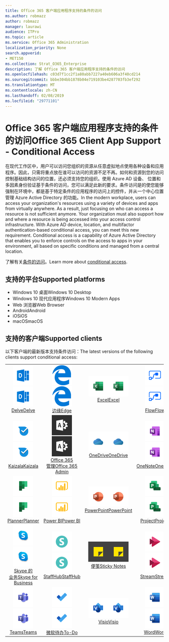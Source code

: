 ```yaml
---
title: Office 365 客户端应用程序支持的条件的访问
ms.author: robmazz
author: robmazz
manager: laurawi
audience: ITPro
ms.topic: article
ms.service: Office 365 Administration
localization_priority: None
search.appverid:
- MET150
ms.collection: Strat_O365_Enterprise
description: 了解 Office 365 客户端应用程序支持的条件的访问
ms.openlocfilehash: c03d7f1cc2f1a80abb7227a40eb606a3f40cd214
ms.sourcegitcommit: bbbe304bb1878b04e719103be4287703fb3ef292
ms.translationtype: MT
ms.contentlocale: zh-CN
ms.lasthandoff: 02/08/2019
ms.locfileid: "29771101"
---
```

# <a name="office-365-client-app-support---conditional-access"></a><span data-ttu-id="0c477-103">Office 365 客户端应用程序支持的条件的访问</span><span class="sxs-lookup"><span data-stu-id="0c477-103">Office 365 Client App Support - Conditional Access</span></span>

<span data-ttu-id="0c477-p101">在现代工作区中，用户可以访问您组织的资源从任意虚拟地点使用各种设备和应用程序。因此，只需将重点放在谁可以访问的资源不足不再。如何和资源到您的访问控制基础结构访问的位置，还必须支持您的组织。使用 Azure AD 设备、 位置和多因素身份验证基于条件的访问，您可以满足此新的要求。条件访问是的使您能够强制在环境中，都是基于特定条件的应用程序的访问上的控件，并从一个中心位置管理 Azure Active Directory 的功能。</span><span class="sxs-lookup"><span data-stu-id="0c477-p101">In the modern workplace, users can access your organization's resources using a variety of devices and apps from virtually anywhere. As a result, just focusing on who can access a resource is not sufficient anymore. Your organization must also support how and where a resource is being accessed into your access control infrastructure. With Azure AD device, location, and multifactor authentication-based conditional access, you can meet this new requirement. Conditional access is a capability of Azure Active Directory that enables you to enforce controls on the access to apps in your environment, all based on specific conditions and managed from a central location.</span></span> 

<span data-ttu-id="0c477-109">了解有关[条件的访问](https://docs.microsoft.com/azure/active-directory/conditional-access/)。</span><span class="sxs-lookup"><span data-stu-id="0c477-109">Learn more about [conditional access](https://docs.microsoft.com/azure/active-directory/conditional-access/).</span></span>

## <a name="supported-platforms"></a><span data-ttu-id="0c477-110">支持的平台</span><span class="sxs-lookup"><span data-stu-id="0c477-110">Supported platforms</span></span>

 - <span data-ttu-id="0c477-111">Windows 10 桌面</span><span class="sxs-lookup"><span data-stu-id="0c477-111">Windows 10 Desktop</span></span>
 - <span data-ttu-id="0c477-112">Windows 10 现代应用程序</span><span class="sxs-lookup"><span data-stu-id="0c477-112">Windows 10 Modern Apps</span></span>
 - <span data-ttu-id="0c477-113">Web 浏览器</span><span class="sxs-lookup"><span data-stu-id="0c477-113">Web Browser</span></span>
 - <span data-ttu-id="0c477-114">Android</span><span class="sxs-lookup"><span data-stu-id="0c477-114">Android</span></span>
 - <span data-ttu-id="0c477-115">iOS</span><span class="sxs-lookup"><span data-stu-id="0c477-115">iOS</span></span>
 - <span data-ttu-id="0c477-116">macOS</span><span class="sxs-lookup"><span data-stu-id="0c477-116">macOS</span></span>

## <a name="supported-clients"></a><span data-ttu-id="0c477-117">支持的客户端</span><span class="sxs-lookup"><span data-stu-id="0c477-117">Supported clients</span></span>

<span data-ttu-id="0c477-118">以下客户端的最新版本支持条件访问：</span><span class="sxs-lookup"><span data-stu-id="0c477-118">The latest versions of the following clients support conditional access:</span></span>

| | | | | | |
|:---:|:---:|:---:|:---:|:---:|:---:|
| <span data-ttu-id="0c477-119">![深入图标](media/o365-delve-64x64.png)</span><span class="sxs-lookup"><span data-stu-id="0c477-119">![Delve icon](media/o365-delve-64x64.png)</span></span> <br> [<span data-ttu-id="0c477-120">Delve</span><span class="sxs-lookup"><span data-stu-id="0c477-120">Delve</span></span>](https://products.office.com/business/intelligent-search) | <span data-ttu-id="0c477-121">![边缘图标](media/o365-edge-64x64.png)</span><span class="sxs-lookup"><span data-stu-id="0c477-121">![Edge icon](media/o365-edge-64x64.png)</span></span> <br> [<span data-ttu-id="0c477-122">边缘</span><span class="sxs-lookup"><span data-stu-id="0c477-122">Edge</span></span>](https://www.microsoft.com/windows/microsoft-edge) | <span data-ttu-id="0c477-123">![Excel 图标](media/o365-excel-64x64.png)</span><span class="sxs-lookup"><span data-stu-id="0c477-123">![Excel icon](media/o365-excel-64x64.png)</span></span> <br> [<span data-ttu-id="0c477-124">Excel</span><span class="sxs-lookup"><span data-stu-id="0c477-124">Excel</span></span>](https://products.office.com/excel) | <span data-ttu-id="0c477-125">![流图标](media/o365-flow-64x64.png)</span><span class="sxs-lookup"><span data-stu-id="0c477-125">![Flow icon](media/o365-flow-64x64.png)</span></span> <br> [<span data-ttu-id="0c477-126">Flow</span><span class="sxs-lookup"><span data-stu-id="0c477-126">Flow</span></span>](https://flow.microsoft.com) | <span data-ttu-id="0c477-127">![表单图标](media/o365-forms-64x64.png)</span><span class="sxs-lookup"><span data-stu-id="0c477-127">![Forms icon](media/o365-forms-64x64.png)</span></span> <br> [<span data-ttu-id="0c477-128">Forms</span><span class="sxs-lookup"><span data-stu-id="0c477-128">Forms</span></span>](https://flow.microsoft.com/connectors/shared_microsoftforms/microsoft-forms/) |
| <span data-ttu-id="0c477-129">![Kaizala 图标](media/o365-kaizala-64x64.png)</span><span class="sxs-lookup"><span data-stu-id="0c477-129">![Kaizala icon](media/o365-kaizala-64x64.png)</span></span> <br> [<span data-ttu-id="0c477-130">Kaizala</span><span class="sxs-lookup"><span data-stu-id="0c477-130">Kaizala</span></span>](https://products.office.com/en/business/microsoft-kaizala) | <span data-ttu-id="0c477-131">![Office 365 管理图标](media/o365-o365admin-64x64.png)</span><span class="sxs-lookup"><span data-stu-id="0c477-131">![Office 365 Admin icon](media/o365-o365admin-64x64.png)</span></span> <br> [<span data-ttu-id="0c477-132">Office 365<br>管理</span><span class="sxs-lookup"><span data-stu-id="0c477-132">Office 365 <br> Admin</span></span>](https://products.office.com/business/manage-office-365-admin-app) | <span data-ttu-id="0c477-133">![OneDrive for Business 图标](media/o365-OneDrive-64x64.png)</span><span class="sxs-lookup"><span data-stu-id="0c477-133">![OneDrive for Business icon](media/o365-OneDrive-64x64.png)</span></span> <br> [<span data-ttu-id="0c477-134">OneDrive</span><span class="sxs-lookup"><span data-stu-id="0c477-134">OneDrive</span></span>](https://products.office.com/onedrive-for-business/online-cloud-storage) | <span data-ttu-id="0c477-135">![OneNote 图标](media/o365-OneNote-64x64.png)</span><span class="sxs-lookup"><span data-stu-id="0c477-135">![OneNote icon](media/o365-OneNote-64x64.png)</span></span> <br> [<span data-ttu-id="0c477-136">OneNote</span><span class="sxs-lookup"><span data-stu-id="0c477-136">OneNote</span></span>](https://products.office.com/onenote) | <span data-ttu-id="0c477-137">![Outlook 图标](media/o365-outlook-64x64.png)</span><span class="sxs-lookup"><span data-stu-id="0c477-137">![Outlook icon](media/o365-outlook-64x64.png)</span></span> <br> [<span data-ttu-id="0c477-138">Outlook</span><span class="sxs-lookup"><span data-stu-id="0c477-138">Outlook</span></span>](https://products.office.com/outlook) |
| <span data-ttu-id="0c477-139">![计划工具图标](media/o365-planner-64x64.png)</span><span class="sxs-lookup"><span data-stu-id="0c477-139">![Planner icon](media/o365-planner-64x64.png)</span></span> <br> [<span data-ttu-id="0c477-140">Planner</span><span class="sxs-lookup"><span data-stu-id="0c477-140">Planner</span></span>](https://products.office.com/business/task-management-software) | <span data-ttu-id="0c477-141">![PowerBI 图标](media/o365-powerbi-64x64.png)</span><span class="sxs-lookup"><span data-stu-id="0c477-141">![PowerBI icon](media/o365-powerbi-64x64.png)</span></span> <br> [<span data-ttu-id="0c477-142">Power BI</span><span class="sxs-lookup"><span data-stu-id="0c477-142">Power BI</span></span>](https://powerbi.microsoft.com) | <span data-ttu-id="0c477-143">![PowerPoint 图标](media/o365-powerpoint-64x64.png)</span><span class="sxs-lookup"><span data-stu-id="0c477-143">![PowerPoint icon](media/o365-powerpoint-64x64.png)</span></span> <br> [<span data-ttu-id="0c477-144">PowerPoint</span><span class="sxs-lookup"><span data-stu-id="0c477-144">PowerPoint</span></span>](https://products.office.com/powerpoint) | <span data-ttu-id="0c477-145">![项目图标](media/o365-project-64x64.png)</span><span class="sxs-lookup"><span data-stu-id="0c477-145">![Project icon](media/o365-project-64x64.png)</span></span> <br> [<span data-ttu-id="0c477-146">Project</span><span class="sxs-lookup"><span data-stu-id="0c477-146">Project</span></span>](https://products.office.com/project) | <span data-ttu-id="0c477-147">![SharePoint 图标](media/o365-sharepoint-64x64.png)</span><span class="sxs-lookup"><span data-stu-id="0c477-147">![SharePoint icon](media/o365-sharepoint-64x64.png)</span></span> <br> [<span data-ttu-id="0c477-148">Sharepoint</span><span class="sxs-lookup"><span data-stu-id="0c477-148">Sharepoint</span></span>](https://products.office.com/sharepoint) 
| <span data-ttu-id="0c477-149">![Skype 业务图标](media/o365-skypeforbusiness-64x64.png)</span><span class="sxs-lookup"><span data-stu-id="0c477-149">![Skype for Business icon](media/o365-skypeforbusiness-64x64.png)</span></span> <br> [<span data-ttu-id="0c477-150">Skype 的<br>业务</span><span class="sxs-lookup"><span data-stu-id="0c477-150">Skype for <br> Business</span></span>](https://www.skype.com/business/) | <span data-ttu-id="0c477-151">![StaffHub 图标](media/o365-staffhub-64x64.png)</span><span class="sxs-lookup"><span data-stu-id="0c477-151">![StaffHub icon](media/o365-staffhub-64x64.png)</span></span> <br> [<span data-ttu-id="0c477-152">StaffHub</span><span class="sxs-lookup"><span data-stu-id="0c477-152">StaffHub</span></span>](https://products.office.com/microsoft-staffhub/staff-scheduling-software) | <span data-ttu-id="0c477-153">![粘滞便笺图标](media/o365-stickynotes-64x64.png)</span><span class="sxs-lookup"><span data-stu-id="0c477-153">![Sticky Notes icon](media/o365-stickynotes-64x64.png)</span></span> <br> [<span data-ttu-id="0c477-154">便笺</span><span class="sxs-lookup"><span data-stu-id="0c477-154">Sticky Notes</span></span>](https://www.microsoft.com/p/microsoft-sticky-notes/9nblggh4qghw) | <span data-ttu-id="0c477-155">![流图标](media/o365-stream-64x64.png)</span><span class="sxs-lookup"><span data-stu-id="0c477-155">![Stream icon](media/o365-stream-64x64.png)</span></span> <br> [<span data-ttu-id="0c477-156">Stream</span><span class="sxs-lookup"><span data-stu-id="0c477-156">Stream</span></span>](https://stream.microsoft.com) | <span data-ttu-id="0c477-157">![Sway 图标](media/o365-sway-64x64.png)</span><span class="sxs-lookup"><span data-stu-id="0c477-157">![Sway icon](media/o365-sway-64x64.png)</span></span> <br> [<span data-ttu-id="0c477-158">Sway</span><span class="sxs-lookup"><span data-stu-id="0c477-158">Sway</span></span>](https://sway.com) 
| <span data-ttu-id="0c477-159">![团队图标](media/o365-teams-64x64.png)</span><span class="sxs-lookup"><span data-stu-id="0c477-159">![Teams icon](media/o365-teams-64x64.png)</span></span> <br> [<span data-ttu-id="0c477-160">Teams</span><span class="sxs-lookup"><span data-stu-id="0c477-160">Teams</span></span>](https://products.office.com/microsoft-teams/group-chat-software) | <span data-ttu-id="0c477-161">![待办事项图标](media/o365-todo-64x64.png)</span><span class="sxs-lookup"><span data-stu-id="0c477-161">![To-Do icon](media/o365-todo-64x64.png)</span></span> <br> [<span data-ttu-id="0c477-162">微软待办</span><span class="sxs-lookup"><span data-stu-id="0c477-162">To-Do</span></span>](https://todo.microsoft.com) | <span data-ttu-id="0c477-163">![Visio 图标](media/o365-visio-64x64.png)</span><span class="sxs-lookup"><span data-stu-id="0c477-163">![Visio icon](media/o365-visio-64x64.png)</span></span> <br> [<span data-ttu-id="0c477-164">Visio</span><span class="sxs-lookup"><span data-stu-id="0c477-164">Visio</span></span>](https://products.office.com/visio/flowchart-software) | <span data-ttu-id="0c477-165">![Word 图标](media/o365-word-64x64.png)</span><span class="sxs-lookup"><span data-stu-id="0c477-165">![Word icon](media/o365-word-64x64.png)</span></span> <br> [<span data-ttu-id="0c477-166">Word</span><span class="sxs-lookup"><span data-stu-id="0c477-166">Word</span></span>](https://products.office.com/word) | <span data-ttu-id="0c477-167">![Yammer 图标](media/o365-yammer-64x64.png)</span><span class="sxs-lookup"><span data-stu-id="0c477-167">![Yammer icon](media/o365-yammer-64x64.png)</span></span> <br> [<span data-ttu-id="0c477-168">Yammer</span><span class="sxs-lookup"><span data-stu-id="0c477-168">Yammer</span></span>](https://products.office.com/yammer/yammer-overview)